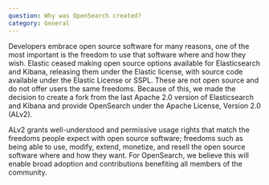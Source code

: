 ```yaml
---
question: Why was OpenSearch created?
category: General
---
```

Developers embrace open source software for many reasons, one of the most important is the freedom to use that software where and how they wish. Elastic ceased making open source options available for Elasticsearch and Kibana, releasing them under the Elastic license, with source code available under the Elastic License or SSPL. These are not open source and do not offer users the same freedoms. Because of this, we made the decision to create a fork from the last Apache 2.0 version of Elasticsearch and Kibana and provide OpenSearch under the Apache
License, Version 2.0 (ALv2).

ALv2 grants well-understood and permissive usage rights that match the freedoms people expect with open source software; freedoms such as being able to use, modify, extend, monetize, and resell the open source software where and how they want. For OpenSearch, we believe this will enable broad adoption and contributions benefiting all members of the community.